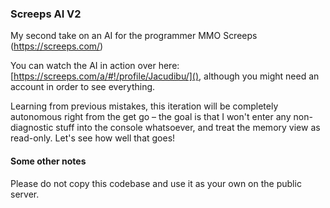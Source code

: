 ### Screeps AI V2
My second take on an AI for the programmer MMO Screeps (https://screeps.com/)

You can watch the AI in action over here: [https://screeps.com/a/#!/profile/Jacudibu/](), although you might need an account in order to see everything.

Learning from previous mistakes, this iteration will be completely autonomous right from the get go – the goal is that I won't enter any non-diagnostic stuff into the console whatsoever, and treat the memory view as read-only. Let's see how well that goes!

#### Some other notes
Please do not copy this codebase and use it as your own on the public server.
